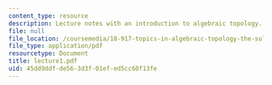 ```yaml
---
content_type: resource
description: Lecture notes with an introduction to algebraic topology.
file: null
file_location: /coursemedia/18-917-topics-in-algebraic-topology-the-sullivan-conjecture-fall-2007/45dd9ddfde563d3f01efed5cc60f13fe_lecture1.pdf
file_type: application/pdf
resourcetype: Document
title: lecture1.pdf
uid: 45dd9ddf-de56-3d3f-01ef-ed5cc60f13fe
---
```

